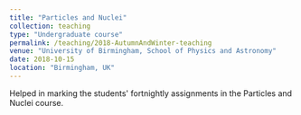```yaml
---
title: "Particles and Nuclei"
collection: teaching
type: "Undergraduate course"
permalink: /teaching/2018-AutumnAndWinter-teaching
venue: "University of Birmingham, School of Physics and Astronomy"
date: 2018-10-15
location: "Birmingham, UK"
---
```


Helped in marking the students' fortnightly assignments in the Particles and Nuclei course.
